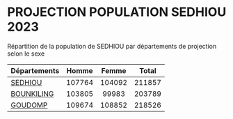 # PROJECTION POPULATION SEDHIOU 2023
	
Répartition de la population de SEDHIOU par départements de projection selon le sexe
	
| Départements  | Homme | Femme | Total |
| --------- |:-----:|:-----:|:-----:|
| [SEDHIOU](SEDHIOU) | 107764 | 104092 | 211857 |
| [BOUNKILING](BOUNKILING) | 103805 | 99983 | 203789 |
| [GOUDOMP](GOUDOMP) | 109674 | 108852 | 218526 |

